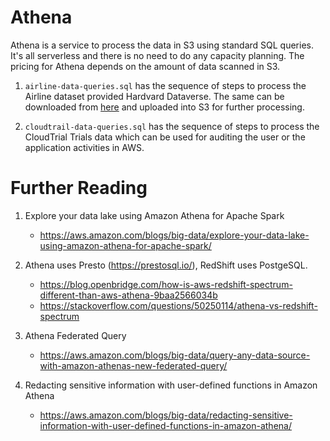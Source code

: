 # Athena

Athena is a service to process the data in S3 using standard SQL queries. It's all serverless and there is no need to do any capacity planning. The pricing for Athena depends on the amount of data scanned in S3.

1. `airline-data-queries.sql` has the sequence of steps to process the Airline dataset provided Hardvard Dataverse. The same can be downloaded from [here](https://dataverse.harvard.edu/dataset.xhtml?persistentId=doi:10.7910/DVN/HG7NV7) and uploaded into S3 for further processing.

1. `cloudtrail-data-queries.sql` has the sequence of steps to process the CloudTrial Trials data which can be used for auditing the user or the application activities in AWS.

# Further Reading

1. Explore your data lake using Amazon Athena for Apache Spark
    - https://aws.amazon.com/blogs/big-data/explore-your-data-lake-using-amazon-athena-for-apache-spark/

1. Athena uses Presto (https://prestosql.io/), RedShift uses PostgeSQL.
    - https://blog.openbridge.com/how-is-aws-redshift-spectrum-different-than-aws-athena-9baa2566034b
    - https://stackoverflow.com/questions/50250114/athena-vs-redshift-spectrum

1. Athena Federated Query
    - https://aws.amazon.com/blogs/big-data/query-any-data-source-with-amazon-athenas-new-federated-query/

1. Redacting sensitive information with user-defined functions in Amazon Athena
    - https://aws.amazon.com/blogs/big-data/redacting-sensitive-information-with-user-defined-functions-in-amazon-athena/